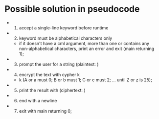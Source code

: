 # Possible solution in pseudocode

* 1. accept a single-line keyword before runtime
* 2. keyword must be alphabetical characters only
  * if it doesn't have a cml argument, more than one or contains any non-alphabetical characters, print an error and exit (main returning 1);

* 3. prompt the user for a string (plaintext: )

* 4. encrypt the text with cypher k
  * k (A or a must 0; B or b must 1; C or c must 2; ... until Z or z is 25);

* 5. print the result with (ciphertext: )
* 6. end with a newline
* 7. exit with main returning 0;
